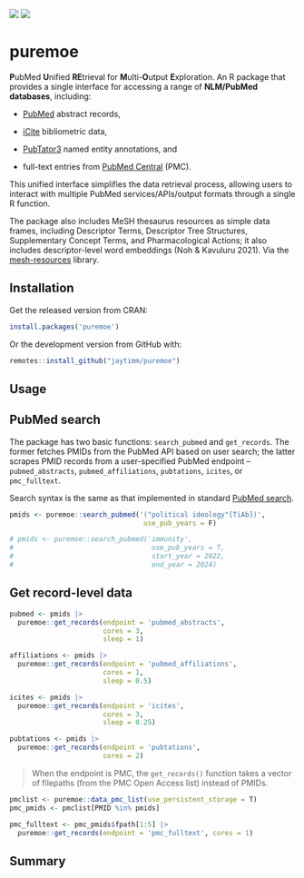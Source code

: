 [![](https://www.r-pkg.org/badges/version/puremoe)](https://cran.r-project.org/package=puremoe)
[![](http://cranlogs.r-pkg.org/badges/last-month/puremoe)](https://cran.r-project.org/package=puremoe)

# puremoe

**P**ubMed **U**nified **RE**trieval for **M**ulti-**O**utput
**E**xploration. An R package that provides a single interface for
accessing a range of **NLM/PubMed databases**, including:

-   [PubMed](https://pubmed.ncbi.nlm.nih.gov/) abstract records,

-   [iCite](https://icite.od.nih.gov/) bibliometric data,

-   [PubTator3](https://www.ncbi.nlm.nih.gov/research/pubtator3/) named
    entity annotations, and

-   full-text entries from [PubMed
    Central](https://www.ncbi.nlm.nih.gov/pmc/) (PMC).

This unified interface simplifies the data retrieval process, allowing
users to interact with multiple PubMed services/APIs/output formats
through a single R function.

The package also includes MeSH thesaurus resources as simple data
frames, including Descriptor Terms, Descriptor Tree Structures,
Supplementary Concept Terms, and Pharmacological Actions; it also
includes descriptor-level word embeddings (Noh & Kavuluru
2021). Via the [mesh-resources](https://github.com/jaytimm/mesh-resources) library.

## Installation

Get the released version from CRAN:

``` r
install.packages('puremoe')
```

Or the development version from GitHub with:

``` r
remotes::install_github("jaytimm/puremoe")
```

## Usage

## PubMed search

The package has two basic functions: `search_pubmed` and `get_records`.
The former fetches PMIDs from the PubMed API based on user search; the
latter scrapes PMID records from a user-specified PubMed endpoint –
`pubmed_abstracts`, `pubmed_affiliations`, `pubtations`, `icites`, or
`pmc_fulltext`.

Search syntax is the same as that implemented in standard [PubMed
search](https://pubmed.ncbi.nlm.nih.gov/advanced/).

``` r
pmids <- puremoe::search_pubmed('("political ideology"[TiAb])',
                                 use_pub_years = F)

# pmids <- puremoe::search_pubmed('immunity', 
#                                  use_pub_years = T,
#                                  start_year = 2022,
#                                  end_year = 2024) 
```

## Get record-level data

``` r
pubmed <- pmids |> 
  puremoe::get_records(endpoint = 'pubmed_abstracts', 
                       cores = 3, 
                       sleep = 1) 

affiliations <- pmids |> 
  puremoe::get_records(endpoint = 'pubmed_affiliations', 
                       cores = 1, 
                       sleep = 0.5)

icites <- pmids |>
  puremoe::get_records(endpoint = 'icites',
                       cores = 3,
                       sleep = 0.25)

pubtations <- pmids |> 
  puremoe::get_records(endpoint = 'pubtations',
                       cores = 2)
```

> When the endpoint is PMC, the `get_records()` function takes a vector
> of filepaths (from the PMC Open Access list) instead of PMIDs.

``` r
pmclist <- puremoe::data_pmc_list(use_persistent_storage = T)
pmc_pmids <- pmclist[PMID %in% pmids]

pmc_fulltext <- pmc_pmids$fpath[1:5] |> 
  puremoe::get_records(endpoint = 'pmc_fulltext', cores = 1)
```

## Summary
